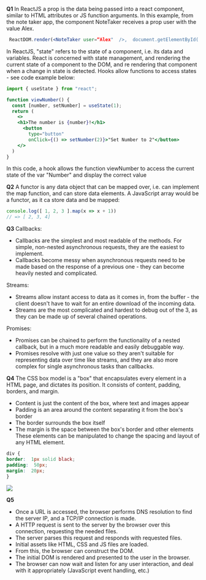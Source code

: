 
**Q1**
In ReactJS a prop is the data being passed into a react component, similar to HTML attributes or JS function arguments. In this example, from the note taker app, the component NoteTaker receives a prop user with the value Alex.
```jsx
 ReactDOM.render(<NoteTaker user=“Alex"  />,  document.getElementById('root’));
 ```

In ReactJS, "state" refers to the state of a component, i.e. its data and variables. React is concerned with state management, and rendering the current state of a component to the DOM, and re rendering that component when a change in state is detected.
Hooks allow  functions to access states -  see code example below:
```jsx
import { useState } from "react";

function viewNumber() {
  const [number, setNumber] = useState(1);
  return (
    <>
	<h1>The number is {number}!</h1>
      <button
        type="button"
        onClick={() => setNumber(2)}>"Set Number to 2"</button>
    </>
  )
}
```
In this code, a hook allows the function viewNumber to access the current state of the var "Number" and display the correct value


  

**Q2**
A functor is any data object that can be mapped over, i.e. can implement the map function, and can store data elements. A JavaScript array would be a functor, as it ca store data and be mapped:
```js
console.log([ 1, 2, 3 ].map(x => x + 1))  
// => [ 2, 3, 4]

```


  

**Q3**
Callbacks:
 -  Callbacks are the simplest and most readable of the methods. For simple, non-nested asynchronous requests, they are the easiest to implement.
 -  Callbacks become messy when asynchronous requests need to be made based on the response of  a previous one - they can become heavily nested and complicated.

Streams:
 - Streams allow instant access to data as it comes in, from the buffer - the client doesn't have to wait for an entire download of the incoming data.
 -  Streams are the most complicated and hardest to debug out of the 3, as they can be made up of several chained operations.

Promises:
 -  Promises can be chained to perform the functionality of a nested callback, but in a much more readable and easily debuggable way.
 -  Promises resolve with just one value so they aren't suitable for representing data over time like streams, and they are also more complex for single asynchronous tasks than callbacks. 

  

**Q4**
The CSS box model is a "box" that encapsulates every element in a HTML page, and dictates its position. It consists of content, padding, borders, and margin.
-   Content is just the content of the box, where text and images appear
-   Padding is an area around the content separating it from the box's border
-   The border surrounds the box itself
-   The margin is the space between the box's border and other elements
These elements can be manipulated to change the spacing and layout of any HTML element.
```css
div {   
border:  1px solid black;  
padding:  50px;  
margin:  20px;  
}
```
![](https://study.com/cimages/multimages/16/boxmodel.jpg)

  

**Q5**

 - Once a URL is accessed, the browser performs DNS resolution to find the server IP, and a TCP/IP connection is made.
 - A HTTP request is sent to the server by the browser over this connection, requesting the needed files.
 - The server parses this request and responds with requested files.
 - Initial assets like HTML, CSS and JS files are loaded.
 - From this, the browser can construct the DOM.
 - The initial DOM is rendered and presented to the user in the browser.
 - The browser can now wait and listen for any user interaction, and deal with it appropriately (JavaScript event handling, etc.)